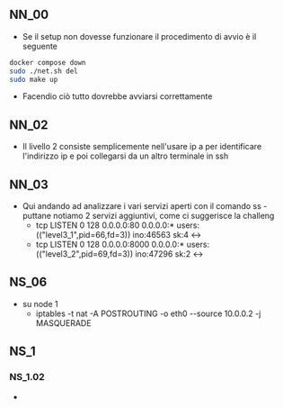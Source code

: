 ## NN_00
- Se il setup non dovesse funzionare il procedimento di avvio è il seguente
```bash
docker compose down
sudo ./net.sh del
sudo make up
```
- Facendio ciò tutto dovrebbe avviarsi correttamente
## NN_02
- Il livello 2 consiste semplicemente nell'usare ip a per identificare l'indirizzo ip e poi collegarsi da un altro terminale in ssh
## NN_03
- Qui andando ad analizzare i vari servizi aperti con il comando ss -puttane notiamo 2 servizi aggiuntivi, come ci suggerisce la challeng
	- tcp          LISTEN         0              128                              0.0.0.0:80                            0.0.0.0:*              users:(("level3_1",pid=66,fd=3)) ino:46563 sk:4 <->                                                                                    
	- tcp          LISTEN         0              128                              0.0.0.0:8000                          0.0.0.0:*              users:(("level3_2",pid=69,fd=3)) ino:47296 sk:2 <->     

## NS_06
- su node 1 
	- iptables -t nat -A POSTROUTING -o eth0 --source 10.0.0.2 -j MASQUERADE
## NS_1
### NS_1.02
- 
